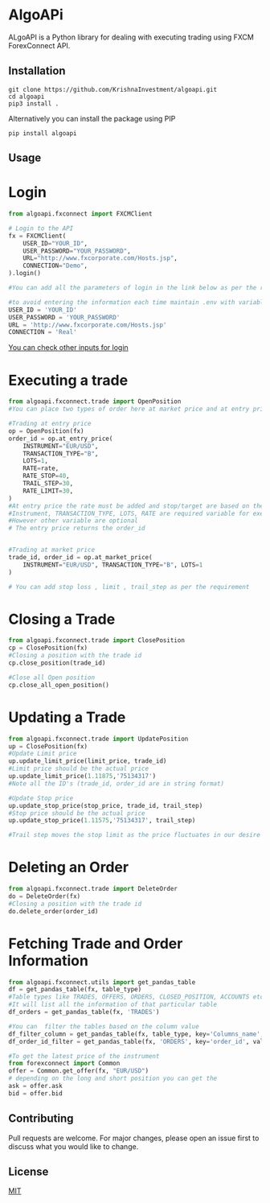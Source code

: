 # AlgoAPi

ALgoAPI is a Python library for dealing with executing trading using FXCM ForexConnect API.

## Installation

```Clone
git clone https://github.com/KrishnaInvestment/algoapi.git
cd algoapi
pip3 install . 
```
Alternatively you can install the package using PIP
```
pip install algoapi

```

## Usage

# Login
```python
from algoapi.fxconnect import FXCMClient

# Login to the API
fx = FXCMClient(
    USER_ID="YOUR_ID",
    USER_PASSWORD="YOUR_PASSWORD",
    URL="http://www.fxcorporate.com/Hosts.jsp",
    CONNECTION="Demo",
).login()

#You can add all the parameters of login in the link below as per the requirements

#to avoid entering the information each time maintain .env with variables
USER_ID = 'YOUR_ID'
USER_PASSWORD = 'YOUR_PASSWORD'
URL = 'http://www.fxcorporate.com/Hosts.jsp'
CONNECTION = 'Real'

```

[You can check other inputs for login](https://fxcodebase.com/bin/forexconnect/1.6.0/python/forexconnect.ForexConnect.ForexConnect.login.html)

# Executing a trade
```python
from algoapi.fxconnect.trade import OpenPosition
#You can place two types of order here at market price and at entry price

#Trading at entry price
op = OpenPosition(fx)
order_id = op.at_entry_price(
    INSTRUMENT="EUR/USD",
    TRANSACTION_TYPE="B",
    LOTS=1,
    RATE=rate,
    RATE_STOP=40,
    TRAIL_STEP=30,
    RATE_LIMIT=30,
)
#At entry price the rate must be added and stop/target are based on the pip value
#Instrument, TRANSACTION_TYPE, LOTS, RATE are required variable for executing entry trade
#However other variable are optional
# The entry price returns the order_id


#Trading at market price
trade_id, order_id = op.at_market_price(
    INSTRUMENT="EUR/USD", TRANSACTION_TYPE="B", LOTS=1
)

# You can add stop loss , limit , trail_step as per the requirement
```
# Closing a Trade
```python
from algoapi.fxconnect.trade import ClosePosition
cp = ClosePosition(fx)
#Closing a position with the trade id
cp.close_position(trade_id)

#Close all Open position
cp.close_all_open_position()

```

# Updating a Trade
```python
from algoapi.fxconnect.trade import UpdatePosition
up = ClosePosition(fx)
#Update Limit price
up.update_limit_price(limit_price, trade_id)
#Limit price should be the actual price 
up.update_limit_price(1.11875,'75134317')
#Note all the ID's (trade_id, order_id are in string format)

#Update Stop price
up.update_stop_price(stop_price, trade_id, trail_step)
#Stop price should be the actual price
up.update_stop_price(1.11575,'75134317', trail_step)

#Trail step moves the stop limit as the price fluctuates in our desire direction

```
# Deleting an Order
```python
from algoapi.fxconnect.trade import DeleteOrder
do = DeleteOrder(fx)
#Closing a position with the trade id
do.delete_order(order_id)

```

# Fetching Trade and Order Information
```python
from algoapi.fxconnect.utils import get_pandas_table
df = get_pandas_table(fx, table_type)
#Table types like TRADES, OFFERS, ORDERS, CLOSED_POSITION, ACCOUNTS etc
#It will list all the information of that particular table
df_orders = get_pandas_table(fx, 'TRADES')

#You can  filter the tables based on the column value
df_filter_column = get_pandas_table(fx, table_type, key='Columns_name', value='column_value')
df_order_id_filter = get_pandas_table(fx, 'ORDERS', key='order_id', value='75134317')

#To get the latest price of the instrument
from forexconnect import Common
offer = Common.get_offer(fx, "EUR/USD")
# depending on the long and short position you can get the 
ask = offer.ask
bid = offer.bid

```



## Contributing

Pull requests are welcome. For major changes, please open an issue first
to discuss what you would like to change.


## License

[MIT](https://choosealicense.com/licenses/mit/)